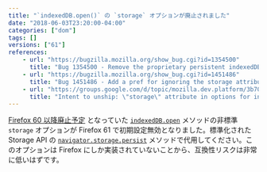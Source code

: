 ```yaml
---
title: "`indexedDB.open()` の `storage` オプションが廃止されました"
date: "2018-06-03T23:20:00-04:00"
categories: ["dom"]
tags: []
versions: ["61"]
references:
    - url: "https://bugzilla.mozilla.org/show_bug.cgi?id=1354500"
      title: "Bug 1354500 - Remove the proprietary persistent indexedDB permission"
    - url: "https://bugzilla.mozilla.org/show_bug.cgi?id=1451486"
      title: "Bug 1451486 - Add a pref for ignoring the storage attribute for indexedDB.open()"
    - url: "https://groups.google.com/d/topic/mozilla.dev.platform/3b700_oeAzo/discussion"
      title: "Intent to unship: \"storage\" attribute in options for indexedDB.open()"
---
```

[Firefox 60 以降廃止予定](https://www.fxsitecompat.com/ja/docs/2018/storage-option-for-indexeddb-open-has-been-deprecated/) となっていた [`indexedDB.open`](https://developer.mozilla.org/docs/Web/API/IDBFactory/open) メソッドの非標準 `storage` オプションが Firefox 61 で初期設定無効となりました。標準化された Storage API の [`navigator.storage.persist`](https://developer.mozilla.org/docs/Web/API/StorageManager/persist) メソッドで代用してください。このオプションは Firefox にしか実装されていないことから、互換性リスクは非常に低いはずです。
